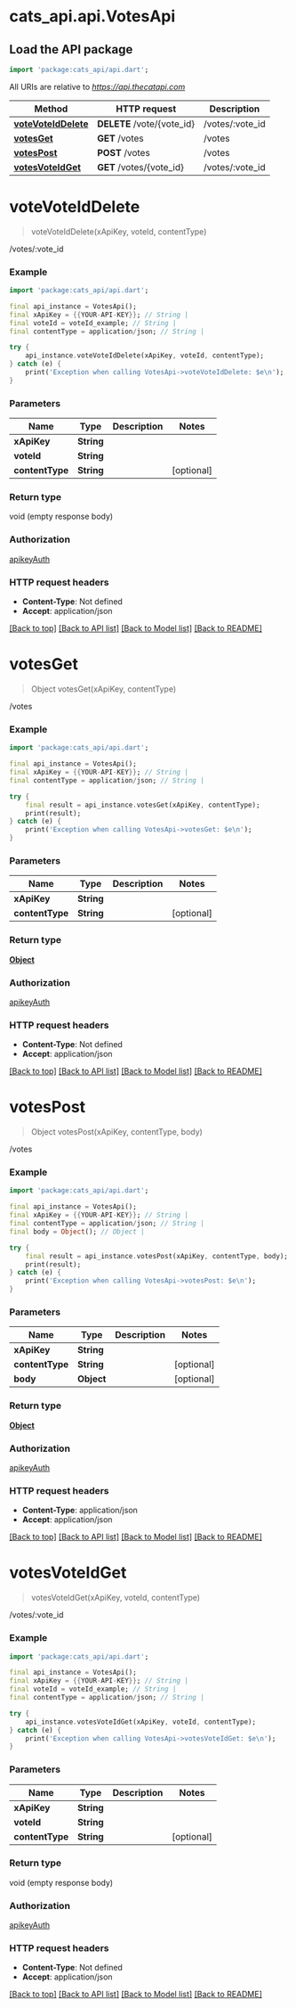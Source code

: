# cats_api.api.VotesApi

## Load the API package
```dart
import 'package:cats_api/api.dart';
```

All URIs are relative to *https://api.thecatapi.com*

Method | HTTP request | Description
------------- | ------------- | -------------
[**voteVoteIdDelete**](VotesApi.md#votevoteiddelete) | **DELETE** /vote/{vote_id} | /votes/:vote_id
[**votesGet**](VotesApi.md#votesget) | **GET** /votes | /votes
[**votesPost**](VotesApi.md#votespost) | **POST** /votes | /votes
[**votesVoteIdGet**](VotesApi.md#votesvoteidget) | **GET** /votes/{vote_id} | /votes/:vote_id


# **voteVoteIdDelete**
> voteVoteIdDelete(xApiKey, voteId, contentType)

/votes/:vote_id

### Example
```dart
import 'package:cats_api/api.dart';

final api_instance = VotesApi();
final xApiKey = {{YOUR-API-KEY}}; // String | 
final voteId = voteId_example; // String | 
final contentType = application/json; // String | 

try {
    api_instance.voteVoteIdDelete(xApiKey, voteId, contentType);
} catch (e) {
    print('Exception when calling VotesApi->voteVoteIdDelete: $e\n');
}
```

### Parameters

Name | Type | Description  | Notes
------------- | ------------- | ------------- | -------------
 **xApiKey** | **String**|  | 
 **voteId** | **String**|  | 
 **contentType** | **String**|  | [optional] 

### Return type

void (empty response body)

### Authorization

[apikeyAuth](../README.md#apikeyAuth)

### HTTP request headers

 - **Content-Type**: Not defined
 - **Accept**: application/json

[[Back to top]](#) [[Back to API list]](../README.md#documentation-for-api-endpoints) [[Back to Model list]](../README.md#documentation-for-models) [[Back to README]](../README.md)

# **votesGet**
> Object votesGet(xApiKey, contentType)

/votes

### Example
```dart
import 'package:cats_api/api.dart';

final api_instance = VotesApi();
final xApiKey = {{YOUR-API-KEY}}; // String | 
final contentType = application/json; // String | 

try {
    final result = api_instance.votesGet(xApiKey, contentType);
    print(result);
} catch (e) {
    print('Exception when calling VotesApi->votesGet: $e\n');
}
```

### Parameters

Name | Type | Description  | Notes
------------- | ------------- | ------------- | -------------
 **xApiKey** | **String**|  | 
 **contentType** | **String**|  | [optional] 

### Return type

[**Object**](Object.md)

### Authorization

[apikeyAuth](../README.md#apikeyAuth)

### HTTP request headers

 - **Content-Type**: Not defined
 - **Accept**: application/json

[[Back to top]](#) [[Back to API list]](../README.md#documentation-for-api-endpoints) [[Back to Model list]](../README.md#documentation-for-models) [[Back to README]](../README.md)

# **votesPost**
> Object votesPost(xApiKey, contentType, body)

/votes

### Example
```dart
import 'package:cats_api/api.dart';

final api_instance = VotesApi();
final xApiKey = {{YOUR-API-KEY}}; // String | 
final contentType = application/json; // String | 
final body = Object(); // Object | 

try {
    final result = api_instance.votesPost(xApiKey, contentType, body);
    print(result);
} catch (e) {
    print('Exception when calling VotesApi->votesPost: $e\n');
}
```

### Parameters

Name | Type | Description  | Notes
------------- | ------------- | ------------- | -------------
 **xApiKey** | **String**|  | 
 **contentType** | **String**|  | [optional] 
 **body** | **Object**|  | [optional] 

### Return type

[**Object**](Object.md)

### Authorization

[apikeyAuth](../README.md#apikeyAuth)

### HTTP request headers

 - **Content-Type**: application/json
 - **Accept**: application/json

[[Back to top]](#) [[Back to API list]](../README.md#documentation-for-api-endpoints) [[Back to Model list]](../README.md#documentation-for-models) [[Back to README]](../README.md)

# **votesVoteIdGet**
> votesVoteIdGet(xApiKey, voteId, contentType)

/votes/:vote_id

### Example
```dart
import 'package:cats_api/api.dart';

final api_instance = VotesApi();
final xApiKey = {{YOUR-API-KEY}}; // String | 
final voteId = voteId_example; // String | 
final contentType = application/json; // String | 

try {
    api_instance.votesVoteIdGet(xApiKey, voteId, contentType);
} catch (e) {
    print('Exception when calling VotesApi->votesVoteIdGet: $e\n');
}
```

### Parameters

Name | Type | Description  | Notes
------------- | ------------- | ------------- | -------------
 **xApiKey** | **String**|  | 
 **voteId** | **String**|  | 
 **contentType** | **String**|  | [optional] 

### Return type

void (empty response body)

### Authorization

[apikeyAuth](../README.md#apikeyAuth)

### HTTP request headers

 - **Content-Type**: Not defined
 - **Accept**: application/json

[[Back to top]](#) [[Back to API list]](../README.md#documentation-for-api-endpoints) [[Back to Model list]](../README.md#documentation-for-models) [[Back to README]](../README.md)

